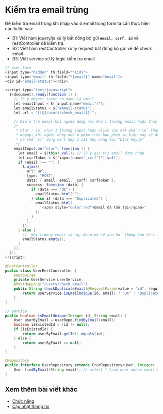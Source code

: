 # Kiểm tra email trùng

Để kiểm tra email trùng khi nhập vào ô email trong form ta cần thực hiện các bước sau:

- B1: Viết hàm jquery/js xử lý bất đồng bộ gửi **`email, csrf, id`** về restController để kiểm tra.
- B2: Viết hàm restController xử lý request bất đồng bộ gửi về để check email
- B3: Viết service xử lý logic kiểm tra email

```java
// user_form
<input type="hidden" th:field="*{id}">
<input type="email" th:field="*{email}" name="email"/>
<div id="email-status"></div>

<script type="text/javascript">
  $(document).ready(function () {
    // lấy object input có name là email
    let emailInput = $('input[name="email"]');
    let emailStatus = $("#email-status");
    let url = "[[@{/users/check_email}]]";

    // Kiểm tra email khi người dùng rời khỏi trường email hoặc thay đổi nội dung trường
    /*
     * blur : bỏ chọn 1 trường input hoặc click vào một phần tử khác trên trang web sự kiện này sẽ được gọi
     * keyup: khi người dùng nhấn phím trên bàn phím sự kiện này sẽ được gọi
     * có thể sử dụng kết hợp 2 cái này cùng lúc "blur keyup"
     */
    emailInput.on("blur", function () {
      let email = $(this).val(); // lấy giá trị email được nhập
      let csrfToken = $('input[name="_csrf"]').val();
      if (email !== "") {
        $.ajax({
          url: url,
          type: "POST",
          data: { email: email, _csrf: csrfToken },
          success: function (data) {
            if (data === "OK") {
              emailStatus.html("");
            } else if (data === "Duplicated") {
              emailStatus.html(
                '<span style="color:red">Email đã tồn tại</span>'
              );
            }
          },
        });
      } else {
        //  khi trường email rỗng, đoạn mã sẽ xóa bỏ thông báo lỗi trùng email nếu có và hiển thị trường email trống
        emailStatus.empty();
      }
    });
  });
</script>

@RestController
public class UserRestController {
    @Autowired
    private UserService userService;
    @PostMapping("/users/check_email")
    public String checkDuplicateEmail(@RequestParam(value = "id", required = false) Integer id, @RequestParam("email") String email) {
        return userService.isEmailUnique(id, email) ? "OK" : "Duplicated";
    }
}

// service
public boolean isEmailUnique(Integer id, String email) {
    User userByEmail = userRepo.findByEmail(email);
    boolean isExistedId = (id != null);
    if (isExistedId) {
        return userByEmail.getId().equals(id);
    } else {
        return userByEmail == null;
    }
}

@Repository
public interface UserRepository extends CrudRepository<User, Integer> {
    User findByEmail(String email); // select * from user where email = ?
}
```

## Xem thêm bài viết khác

- [Chức năng](Day011.md)
- [Cập nhật thông tin](Day016.md)